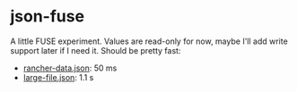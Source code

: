 # json-fuse
A little FUSE experiment. Values are read-only for now, maybe I'll add write support later if I need it.
Should be pretty fast:

- [rancher-data.json](https://github.com/rancher/rancher/releases/download/v2.6.8/rancher-data.json): 50 ms
- [large-file.json](https://github.com/json-iterator/test-data/raw/master/large-file.json): 1.1 s
